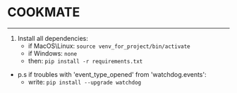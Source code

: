 # COOKMATE

---

1. Install all dependencies:
    * if MacOS\Linux:
    ```source venv_for_project/bin/activate```
    * if Windows:
    ```none```
    * then: ```pip install -r requirements.txt```
* p.s if troubles with 'event_type_opened' from 'watchdog.events':
    * write: ``` pip install --upgrade watchdog ```
